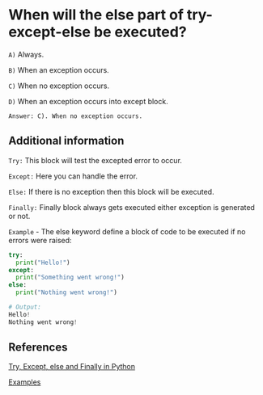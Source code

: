 # When will the else part of try-except-else be executed?

`A)` Always.

`B)` When an exception occurs.

`C)` When no exception occurs.

`D)` When an exception occurs into except block.

`Answer: C). When no exception occurs.`

## Additional information

`Try:` This block will test the excepted error to occur.

`Except:`  Here you can handle the error.

`Else:` If there is no exception then this block will be executed.

`Finally:` Finally block always gets executed either exception is generated or not.

`Example` - The else keyword define a block of code to be executed if no errors were raised:

```python
try:
  print("Hello!")
except:
  print("Something went wrong!")
else:
  print("Nothing went wrong!")

# Output:
Hello!
Nothing went wrong!
```

## References

[Try, Except, else and Finally in Python](https://www.geeksforgeeks.org/try-except-else-and-finally-in-python/)

[Examples](https://www.w3schools.com/python/python_try_except.asp)

